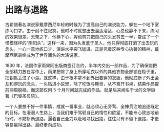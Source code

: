 # 出路与退路

古希腊著名演说家戴摩西尼年轻的时候为了提高自己的演说能力，躲在一个地下室练习口才。由于耐不住寂寞，他时不时就想出去溜达溜达，心总也静不下来，练习的效果很差。无奈之下，他横下心，挥动剪刀把自己的头发剪去一半，变成了一个怪模怪样的“阴阳头”。这样一来，因为头发羞于见人，他只得彻底打消了出去玩的念头，一心一意地练口才，演讲水平突飞猛进。正是凭着这种专心执著的精神，戴摩西尼最终成为了世界闻名的大演说家。


 1830 年，法国作家雨果同出版商签订合约，半年内交出一部作品，为了确保能把全部精力放在写作上，雨果把除了身上所穿毛衣以外的其他衣物全部锁在柜子里，把钥匙丢进了小湖。就这样，由于根本拿不到外出要穿的衣服，他彻底断了外出会友和游玩的念头，一头钻进小说里，除了吃饭与睡觉，从不离开书桌，结果作品提前两周脱稿。而这部仅用 5 个月时间就完成的作品，就是后来闻名于世的文学巨著《巴黎圣母院》。


 一个人要想干好一件事情，成就一番事业，就必须心无旁骛、全神贯注地追逐既定的目标。在漫漫人生路上，当我们难于驾驭自己的惰性和欲望，不能专心致志地前行时，不妨斩断退路，逼着自己全力以赴地寻找出路，往往只有不留下退路，才更容易赢得出路，最终走向成功。

